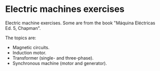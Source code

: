 # Electric machines exercises

Electric machine exercises. Some are from the book "Máquina Eléctricas Ed. 5, Chapman".

The topics are:

- Magnetic circuits.
- Induction motor.
- Transformer (single- and three-phase).
- Synchronous machine (motor and generator).
